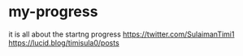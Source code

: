 # my-progress
it is all about the startng progress
https://twitter.com/SulaimanTimi1
https://lucid.blog/timisula0/posts
